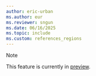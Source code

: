 ```yaml
---
author: eric-urban
ms.author: eur
ms.reviewer: sngun
ms.date: 06/16/2025
ms.topic: include
ms.custom: references_regions
---
```


> [!NOTE]
> This feature is currently in [preview](../../../fundamentals/preview.md).
